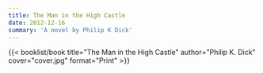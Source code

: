 ```yaml
---
title: The Man in the High Castle
date: 2012-12-16
summary: 'A novel by Philip K Dick'
---
```


{{< booklist/book
title="The Man in the High Castle"
author="Philip K. Dick"
cover="cover.jpg"
format="Print" >}}
